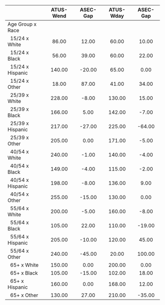 
|                      |    ATUS-Wend |     ASEC-Gap |    ATUS-Wday |     ASEC-Gap |
| -------------------- | :----------: | :----------: | :----------: | :----------: |
| Age Group x Race     |              |              |              |              |
| &nbsp;&nbsp;15/24 x White |        86.00 |        12.00 |        60.00 |        10.00 |
| &nbsp;&nbsp;15/24 x Black |        56.00 |        39.00 |        60.00 |        22.00 |
| &nbsp;&nbsp;15/24 x Hispanic |       140.00 |       -20.00 |        65.00 |         0.00 |
| &nbsp;&nbsp;15/24 x Other |        18.00 |        87.00 |        41.00 |        34.00 |
| &nbsp;&nbsp;25/39 x White |       228.00 |        -8.00 |       130.00 |        15.00 |
| &nbsp;&nbsp;25/39 x Black |       166.00 |         5.00 |       142.00 |        -7.00 |
| &nbsp;&nbsp;25/39 x Hispanic |       217.00 |       -27.00 |       225.00 |       -64.00 |
| &nbsp;&nbsp;25/39 x Other |       205.00 |         0.00 |       171.00 |        -5.00 |
| &nbsp;&nbsp;40/54 x White |       240.00 |        -1.00 |       140.00 |        -4.00 |
| &nbsp;&nbsp;40/54 x Black |       149.00 |        -4.00 |       115.00 |        -2.00 |
| &nbsp;&nbsp;40/54 x Hispanic |       198.00 |        -8.00 |       136.00 |         9.00 |
| &nbsp;&nbsp;40/54 x Other |       255.00 |       -15.00 |       130.00 |         0.00 |
| &nbsp;&nbsp;55/64 x White |       200.00 |        -5.00 |       160.00 |        -8.00 |
| &nbsp;&nbsp;55/64 x Black |       105.00 |        22.00 |       110.00 |       -19.00 |
| &nbsp;&nbsp;55/64 x Hispanic |       205.00 |       -10.00 |       120.00 |        45.00 |
| &nbsp;&nbsp;55/64 x Other |       240.00 |       -45.00 |        20.00 |       100.00 |
| &nbsp;&nbsp;65+ x White |       150.00 |         0.00 |       200.00 |         0.00 |
| &nbsp;&nbsp;65+ x Black |       105.00 |       -15.00 |       102.00 |        18.00 |
| &nbsp;&nbsp;65+ x Hispanic |       160.00 |         0.00 |       168.00 |        12.00 |
| &nbsp;&nbsp;65+ x Other |       130.00 |        27.00 |       210.00 |       -35.00 |


